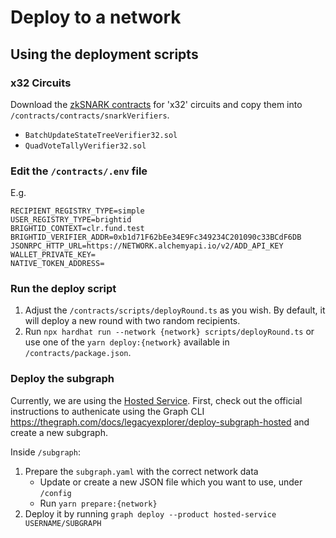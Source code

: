 # Deploy to a network

## Using the deployment scripts

### x32 Circuits

Download the [zkSNARK contracts](https://gateway.pinata.cloud/ipfs/QmWSxPBNYDtsK23KwYdMtcDaJg3gWS3LBsqMnENrVG6nmc) for 'x32' circuits and copy them into `/contracts/contracts/snarkVerifiers`.

- `BatchUpdateStateTreeVerifier32.sol`
- `QuadVoteTallyVerifier32.sol`

### Edit the `/contracts/.env` file

E.g.

```
RECIPIENT_REGISTRY_TYPE=simple
USER_REGISTRY_TYPE=brightid
BRIGHTID_CONTEXT=clr.fund.test
BRIGHTID_VERIFIER_ADDR=0xb1d71F62bEe34E9Fc349234C201090c33BCdF6DB
JSONRPC_HTTP_URL=https://NETWORK.alchemyapi.io/v2/ADD_API_KEY
WALLET_PRIVATE_KEY=
NATIVE_TOKEN_ADDRESS=
```

### Run the deploy script

1. Adjust the `/contracts/scripts/deployRound.ts` as you wish. By default, it will deploy a new round with two random recipients.
2. Run `npx hardhat run --network {network} scripts/deployRound.ts` or use one of the `yarn deploy:{network}` available in `/contracts/package.json`.

### Deploy the subgraph

Currently, we are using the [Hosted Service](https://thegraph.com/docs/en/hosted-service/what-is-hosted-service/). First, check out the official instructions to authenicate using the Graph CLI https://thegraph.com/docs/legacyexplorer/deploy-subgraph-hosted and create a new subgraph.

Inside `/subgraph`:

1. Prepare the `subgraph.yaml` with the correct network data
   - Update or create a new JSON file which you want to use, under `/config`
   - Run `yarn prepare:{network}`
2. Deploy it by running `graph deploy --product hosted-service USERNAME/SUBGRAPH`
